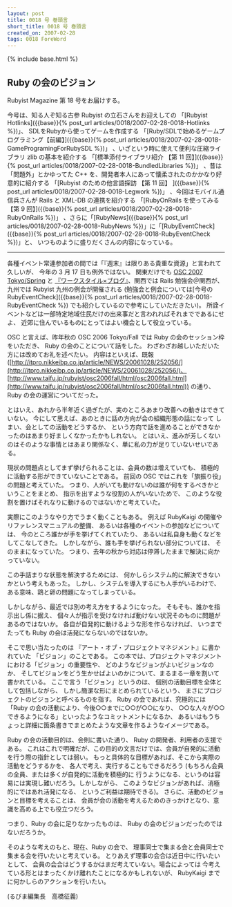 ```yaml
---
layout: post
title: 0018 号 巻頭言
short_title: 0018 号 巻頭言
created_on: 2007-02-28
tags: 0018 ForeWord
---
```

{% include base.html %}


## Ruby の会のビジョン

Rubyist Magazine 第 18 号をお届けする。

今号は、知る人ぞ知る古参 Rubyist の立石さんをお迎えしての
「[Rubyist Hotlinks]({{base}}{% post_url articles/0018/2007-02-28-0018-Hotlinks %})」、
SDLをRubyから使ってゲームを作成する
「[Ruby/SDLで始めるゲームプログラミング【前編】]({{base}}{% post_url articles/0018/2007-02-28-0018-GameProgramingForRubySDL %})」
、いざという時に使えて便利な圧縮ライブラリ zlib の基本を紹介する
「[標準添付ライブラリ紹介 【第 11 回】]({{base}}{% post_url articles/0018/2007-02-28-0018-BundledLibraries %})」
、昔は「問題外」とかゆってた C++ を、開発者本人にあって懐柔されたのかかなり好意的に紹介する
「[Rubyist のための他言語探訪 【第 11 回】 ]({{base}}{% post_url articles/0018/2007-02-28-0018-Legwork %})」
、今回はモバイル通信兵さんが Rails と XML-DB の連携を紹介する
「[RubyOnRails を使ってみる 【第 9 回】]({{base}}{% post_url articles/0018/2007-02-28-0018-RubyOnRails %})」
、さらに「[RubyNews]({{base}}{% post_url articles/0018/2007-02-28-0018-RubyNews %})」に「[RubyEventCheck]({{base}}{% post_url articles/0018/2007-02-28-0018-RubyEventCheck %})」と、
いつものように盛りだくさんの内容になっている。

----
各種イベント常連参加者の間では「『週末』は限りある貴重な資源」と言われて久しいが、
今年の 3 月 17 日も例外ではない。
関東だけでも [OSC 2007 Tokyo/Spring](http://www.ospn.jp/osc2007-spring/b) と
[『ワークスタイル×ブログ』](http://blog.pasonatech.co.jp/tech/seminar_blog/104/2944.html)、関西では Rails 勉強会＠関西が、九州では Rubyist 九州の例会が開催される (勉強会と例会については[今号の   RubyEventCheck]({{base}}{% post_url articles/0018/2007-02-28-0018-RubyEventCheck %}) でも紹介しているので参考にしていただきたい)。
所詮イベントなどは一部特定地域住民だけの出来事だと言われればそれまでであるにせよ、
近郊に住んでいるものにとってはよい機会として役立っている。

OSC と言えば、昨年秋の OSC 2006 Tokyo/Fall では
Ruby の会のセッション枠をいただき、
Ruby の会のことについて話をした。
わざわざお越しいただいた方には改めてお礼を述べたい。
内容はといえば、既報 ([http://itpro.nikkeibp.co.jp/article/NEWS/20061028/252056/](http://itpro.nikkeibp.co.jp/article/NEWS/20061028/252056/)、
[http://www.taifu.jp/rubyist/osc2006fall/html/osc2006fall.html](http://www.taifu.jp/rubyist/osc2006fall/html/osc2006fall.html)) の通り、Ruby の会の運営についてだった。

とはいえ、あれから半年近く過ぎたが、実のところあまり改善への動きはできていない。
今にして思えば、あのときに話の方向が会の組織形態の話になって
しまい、会としての活動をどうするか、
という方向で話を進めることができなかったのはあまり好ましくなかったかもしれない。
とはいえ、進みが芳しくないのはそのような事情とはあまり関係なく、単に私の力が足りていないせいである。

現状の問題点としてまず挙げられることは、会員の数は増えていても、
積極的に活動する形ができていないことである。
前回の OSC ではこれを「旗振り役」の問題と考えていた。
つまり、人がいても動けないのは誰が何をするべきかということをまとめ、
指示を出すような役割の人がいないためで、
このような役割を置けばそれなりに動けるのではないかと考えていた。

実際にこのようなやり方でうまく動くこともある。
例えば RubyKaigi の開催やリファレンスマニュアルの整備、
あるいは各種のイベントの参加などについては、
今のところ誰かが手を挙げてくれていたり、
あるいは私自身も動くなどをしてこなしてきた。
しかしながら、誰も手を挙げられない部分については、
そのままになっていた。
つまり、去年の秋から対応は停滞したままで解決に向かっていない。

この手詰まりな状態を解決するためには、
何かしらシステム的に解決できないかという考えもあった。
しかし、システムを導入するにも人手がいるわけで、
ある意味、鶏と卵の問題になってしまっている。

しかしながら、最近では別の考え方をするようになった。
そもそも、誰かを指示出し係に据え、
個々人が指示を受けなければ動けない状況そのものに問題があるのではないか。
各自が自発的に動けるような形を作らなければ、
いつまでたっても Ruby の会は活発にならないのではないか。

そこで思い当たったのは
『アート・オブ・プロジェクトマネジメント』に書かれていた
「ビジョン」のことである。
この本では、プロジェクトマネジメントにおける「ビジョン」の重要性や、
どのようなビジョンがよいビジョンなのか、
そしてビジョンをどう生かせばよいのかについて、まるまる一章を割いて書かれている。
ここで言う「ビジョン」というのは、
個別の活動目標を全体として包括しながら、
しかし簡潔な形にまとめられているという、
まさにプロジェクトのビジョンと呼べるものを指す。
Ruby の会であれば、究極的には
「Ruby の会の活動により、今後○○までに○○が○○になり、
○○な人々が○○できるようになる」といったようなコミットメントになるか、
あるいはもうちょっと詳細に箇条書きでまとめたような文章を作るようなイメージである。

Ruby の会の活動目的は、会則に書いた通り、
Ruby の開発者、利用者の支援である。
これはこれで明確だが、この目的の文言だけでは、会員が自発的に活動を行う際の指針としては弱い。
もっと具体的な目標があれば、そこから実際の活動をどうするかを、
各人で考え、実行することもできるだろう
(もちろん会員の全員、または多くが自発的に活動を積極的に
行うようになる、というのは容易には実現し難いだろう。しかしながら、
このようなビジョンがあれば、消極的にではあれ活発になる、
というご利益は期待できる)。
さらに、活動のビジョンと目標を考えることは、
会員が会の活動を考えるためのきっかけとなり、意識を高める上でも役立つだろう。

つまり、Ruby の会に足りなかったものは、
Ruby の会のビジョンだったのではないだろうか。

そのような考えのもと、現在、Ruby の会で、
理事同士で集まる会と会員同士で集まる会を行いたいと考えている。
とりあえず理事の会合は近日中に行いたいとして、
会員の会合はどうするかはまだ考えていない。場合によっては
今考えている形とはまったくかけ離れたことになるかもしれないが、
RubyKaigi までに何かしらのアクションを行いたい。

(るびま編集長　高橋征義)



